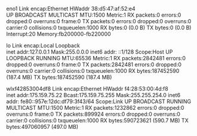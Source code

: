 eno1      Link encap:Ethernet  HWaddr 38:d5:47:af:52:e4  
          UP BROADCAST MULTICAST  MTU:1500  Metric:1
          RX packets:0 errors:0 dropped:0 overruns:0 frame:0
          TX packets:0 errors:0 dropped:0 overruns:0 carrier:0
          collisions:0 txqueuelen:1000 
          RX bytes:0 (0.0 B)  TX bytes:0 (0.0 B)
          Interrupt:20 Memory:fb200000-fb220000 

lo        Link encap:Local Loopback  
          inet addr:127.0.0.1  Mask:255.0.0.0
          inet6 addr: ::1/128 Scope:Host
          UP LOOPBACK RUNNING  MTU:65536  Metric:1
          RX packets:2842481 errors:0 dropped:0 overruns:0 frame:0
          TX packets:2842481 errors:0 dropped:0 overruns:0 carrier:0
          collisions:0 txqueuelen:1000 
          RX bytes:187452590 (187.4 MB)  TX bytes:187452590 (187.4 MB)

wlxf42853004df8 Link encap:Ethernet  HWaddr f4:28:53:00:4d:f8  
          inet addr:175.159.75.22  Bcast:175.159.75.255  Mask:255.255.254.0
          inet6 addr: fe80::957e:12dc:df79:3f43/64 Scope:Link
          UP BROADCAST RUNNING MULTICAST  MTU:1500  Metric:1
          RX packets:1232862 errors:0 dropped:0 overruns:0 frame:0
          TX packets:899924 errors:0 dropped:0 overruns:0 carrier:0
          collisions:0 txqueuelen:1000 
          RX bytes:590723621 (590.7 MB)  TX bytes:497060957 (497.0 MB)

